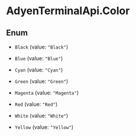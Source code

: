 # AdyenTerminalApi.Color

## Enum


* `Black` (value: `"Black"`)

* `Blue` (value: `"Blue"`)

* `Cyan` (value: `"Cyan"`)

* `Green` (value: `"Green"`)

* `Magenta` (value: `"Magenta"`)

* `Red` (value: `"Red"`)

* `White` (value: `"White"`)

* `Yellow` (value: `"Yellow"`)


